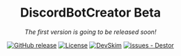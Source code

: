 <div align="center">
  
# DiscordBotCreator Beta

*The first version is going to be released soon!*

[![GitHub release](https://img.shields.io/github/release/wfxey/Destor?include_prereleases=&sort=semver&color=blue)](https://github.com/wfxey/DiscordBotCreator/releases/)
[![License](https://img.shields.io/badge/License-MIT-blue)](#license)
[![DevSkim](https://github.com/wfxey/DiscordBotCreator/actions/workflows/devskim.yml/badge.svg?branch=beta)](https://github.com/wfxey/DiscordBotCreator/actions/workflows/devskim.yml)
[![issues - Destor](https://img.shields.io/github/issues/wfxey/DiscordBotCreator)](https://github.com/wfxey/DiscordBotCreator/issues)

</div>
